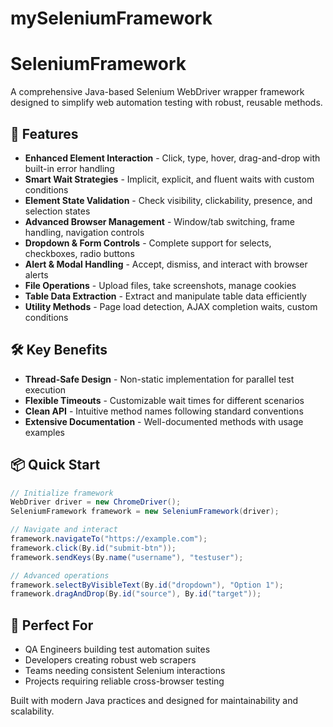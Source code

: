 # mySeleniumFramework
# SeleniumFramework

A comprehensive Java-based Selenium WebDriver wrapper framework designed to simplify web automation testing with robust, reusable methods.

## 🚀 Features

- **Enhanced Element Interaction** - Click, type, hover, drag-and-drop with built-in error handling
- **Smart Wait Strategies** - Implicit, explicit, and fluent waits with custom conditions
- **Element State Validation** - Check visibility, clickability, presence, and selection states
- **Advanced Browser Management** - Window/tab switching, frame handling, navigation controls
- **Dropdown & Form Controls** - Complete support for selects, checkboxes, radio buttons
- **Alert & Modal Handling** - Accept, dismiss, and interact with browser alerts
- **File Operations** - Upload files, take screenshots, manage cookies
- **Table Data Extraction** - Extract and manipulate table data efficiently
- **Utility Methods** - Page load detection, AJAX completion waits, custom conditions

## 🛠️ Key Benefits

- **Thread-Safe Design** - Non-static implementation for parallel test execution
- **Flexible Timeouts** - Customizable wait times for different scenarios
- **Clean API** - Intuitive method names following standard conventions
- **Extensive Documentation** - Well-documented methods with usage examples

## 📦 Quick Start

```java
// Initialize framework
WebDriver driver = new ChromeDriver();
SeleniumFramework framework = new SeleniumFramework(driver);

// Navigate and interact
framework.navigateTo("https://example.com");
framework.click(By.id("submit-btn"));
framework.sendKeys(By.name("username"), "testuser");

// Advanced operations
framework.selectByVisibleText(By.id("dropdown"), "Option 1");
framework.dragAndDrop(By.id("source"), By.id("target"));
```

## 🎯 Perfect For

- QA Engineers building test automation suites
- Developers creating robust web scrapers
- Teams needing consistent Selenium interactions
- Projects requiring reliable cross-browser testing

Built with modern Java practices and designed for maintainability and scalability.
